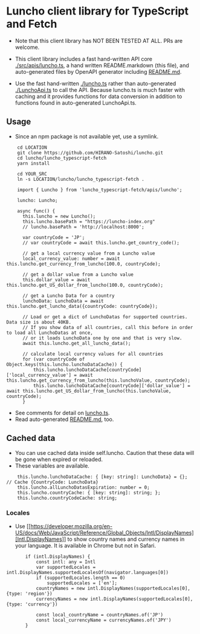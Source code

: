# Luncho client library for TypeScript and Fetch

- Note that this client library has NOT BEEN TESTED AT ALL. PRs are welcome.

- This client library includes a fast hand-written API core [./src/apis/luncho.ts](./src/apis/luncho.ts), a hand written
  README.markdown (this file), and auto-generated files by OpenAPI generator including [README.md](./README.md).
- Use the fast hand-written [./luncho.ts](./luncho.ts) rather than auto-generated [./LunchoApi.ts](./LunchoApi.ts) to call the API. Because luncho.ts is much faster with caching and it provides functions for data conversion in addition to functions found in auto-generated LunchoApi.ts.

## Usage

- Since an npm package is not available yet, use a symlink.

```
    cd LOCATION
    git clone https://github.com/HIRANO-Satoshi/luncho.git
    cd luncho/luncho_typescript-fetch
    yarn install

    cd YOUR_SRC
    ln -s LOCATION/luncho/luncho_typescript-fetch .
```

```
    import { Luncho } from 'luncho_typescript-fetch/apis/luncho';

    luncho: Luncho;

    async func() {
      this.luncho = new Luncho();
      this.luncho.basePath = "https://luncho-index.org"
      // luncho.basePath = 'http://localhost:8000';

      var countryCode = 'JP';
      // var countryCode = await this.luncho.get_country_code();

      // get a local currency value from a Luncho value
      local_currency_value: number = await this.luncho.get_currency_from_luncho(100.0, countryCode);

      // get a dollar value from a Luncho value
      this.dollar_value = await this.luncho.get_US_dollar_from_luncho(100.0, countryCode);

      // get a Luncho Data for a country
      lunchoData: LunchoData = await this.luncho.get_luncho_data({countryCode: countryCode});

      // Load or get a dict of LunchoDatas for supported countries.  Data size is about 40KB.
      // If you show data of all countries, call this before in order to load all LunchoDatas at once,
      // or it loads LunchoData one by one and that is very slow.
      await this.luncho.get_all_luncho_data();

      // calculate local currency values for all countries
      for (var countryCode of Object.keys(this.luncho.lunchoDataCache)) {
          this.luncho.lunchoDataCache[countryCode]['local_currency_value'] = await this.luncho.get_currency_from_luncho(this.lunchoValue, countryCode);
          this.luncho.lunchoDataCache[countryCode]['dollar_value'] = await this.luncho.get_US_dollar_from_luncho(this.lunchoValue, countryCode);
      }
```

 - See comments for detail on [luncho.ts](./src/apis/luncho.ts).
 - Read auto-generated [README.md](./README.md), too.

## Cached data

  - You can use cached data inside self.luncho. Caution that these data will be gone when expired or
    reloaded.
  - These variables are available.

```
    this.luncho.lunchoDataCache: { [key: string]: LunchoData} = {};  // Cache {CountryCode: LunchoData}
    this.luncho.allLunchoDatasExpiration: number = 0;
    this.luncho.countryCache: { [key: string]: string; };
    this.luncho.countryCodeCache: string;
```

### Locales

  - Use [[https://developer.mozilla.org/en-US/docs/Web/JavaScript/Reference/Global_Objects/Intl/DisplayNames][Intl.DisplayNames]] to show country names and currency names in your language. It is available in Chrome but not in Safari.

```
       if (intl.DisplayNames) {
           const intl: any = Intl
           var supportedLocales = intl.DisplayNames.supportedLocalesOf(navigator.languages[0])
           if (supportedLocales.length == 0)
               supportedLocales = ['en'];
           countryNames = new intl.DisplayNames(supportedLocales[0], {type: 'region'})
           currencyNames = new intl.DisplayNames(supportedLocales[0], {type: 'currency'})

           const local_countryName = countryNames.of('JP')
           const local_currencyName = currencyNames.of('JPY')
       }
```
